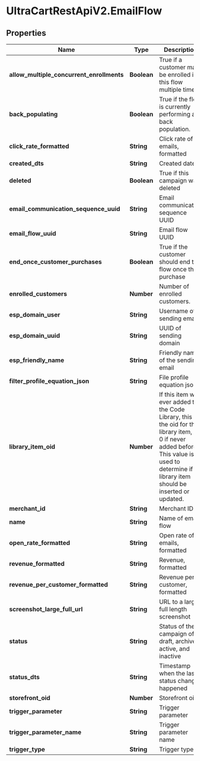 # UltraCartRestApiV2.EmailFlow

## Properties
Name | Type | Description | Notes
------------ | ------------- | ------------- | -------------
**allow_multiple_concurrent_enrollments** | **Boolean** | True if a customer may be enrolled in this flow multiple times | [optional] 
**back_populating** | **Boolean** | True if the flow is currently performing a back population. | [optional] 
**click_rate_formatted** | **String** | Click rate of emails, formatted | [optional] 
**created_dts** | **String** | Created date | [optional] 
**deleted** | **Boolean** | True if this campaign was deleted | [optional] 
**email_communication_sequence_uuid** | **String** | Email communication sequence UUID | [optional] 
**email_flow_uuid** | **String** | Email flow UUID | [optional] 
**end_once_customer_purchases** | **Boolean** | True if the customer should end the flow once they purchase | [optional] 
**enrolled_customers** | **Number** | Number of enrolled customers. | [optional] 
**esp_domain_user** | **String** | Username of sending email | [optional] 
**esp_domain_uuid** | **String** | UUID of sending domain | [optional] 
**esp_friendly_name** | **String** | Friendly name of the sending email | [optional] 
**filter_profile_equation_json** | **String** | File profile equation json | [optional] 
**library_item_oid** | **Number** | If this item was ever added to the Code Library, this is the oid for that library item, or 0 if never added before.  This value is used to determine if a library item should be inserted or updated. | [optional] 
**merchant_id** | **String** | Merchant ID | [optional] 
**name** | **String** | Name of email flow | [optional] 
**open_rate_formatted** | **String** | Open rate of emails, formatted | [optional] 
**revenue_formatted** | **String** | Revenue, formatted | [optional] 
**revenue_per_customer_formatted** | **String** | Revenue per customer, formatted | [optional] 
**screenshot_large_full_url** | **String** | URL to a large full length screenshot | [optional] 
**status** | **String** | Status of the campaign of draft, archived, active, and inactive | [optional] 
**status_dts** | **String** | Timestamp when the last status change happened | [optional] 
**storefront_oid** | **Number** | Storefront oid | [optional] 
**trigger_parameter** | **String** | Trigger parameter | [optional] 
**trigger_parameter_name** | **String** | Trigger parameter name | [optional] 
**trigger_type** | **String** | Trigger type | [optional] 


